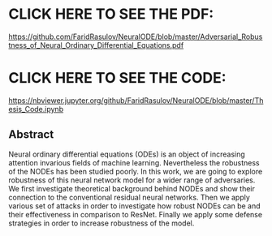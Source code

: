 # CLICK HERE TO SEE THE PDF:

https://github.com/FaridRasulov/NeuralODE/blob/master/Adversarial_Robustness_of_Neural_Ordinary_Differential_Equations.pdf

# CLICK HERE TO SEE THE CODE:

https://nbviewer.jupyter.org/github/FaridRasulov/NeuralODE/blob/master/Thesis_Code.ipynb

## Abstract
Neural ordinary differential equations (ODEs) is an object of increasing attention invarious fields of machine learning. Nevertheless the robustness of the NODEs has been studied poorly. In this work, we are going to explore robustness of this neural network model for a wider range of adversaries. We first investigate theoretical background behind NODEs and show their connection to the conventional residual neural networks. Then we apply various set of attacks in order to investigate how robust NODEs can be and their effectiveness in comparison to ResNet. Finally we apply some defense strategies in order to increase robustness of the model.
